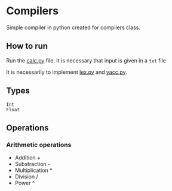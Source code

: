 # Compilers

Simple compiler in python created for compilers class. 

## How to run 

Run the [calc.py](https://github.com/luisenamm/compilers/blob/master/calc.py) file.  It is necessary that input is given in a ```txt``` file

It is necessarily to implement [lex.py](https://github.com/luisenamm/compilers/blob/master/ply/lex.py) and [yacc.py](https://github.com/luisenamm/compilers/blob/master/ply/yacc.py). 

## Types
``` 
Int
Float
```

## Operations

### Arithmetic operations

* Addition +
* Substraction -
* Multiplication *
* Division /
* Power ^